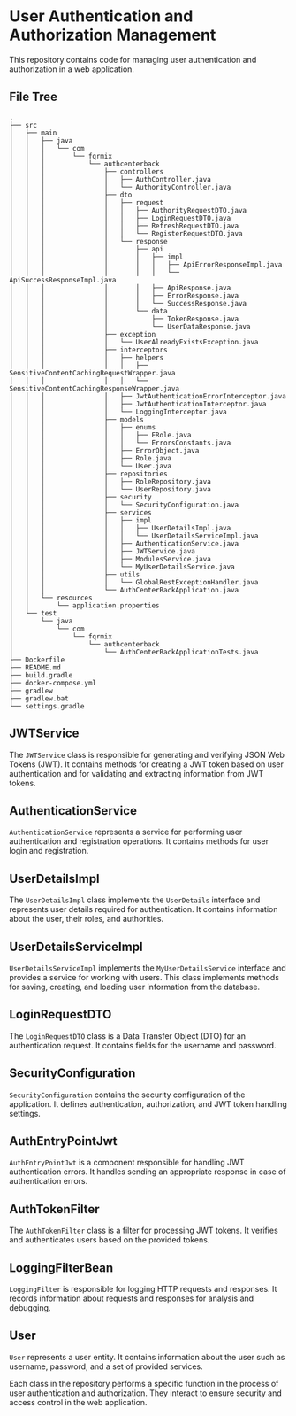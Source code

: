 # User Authentication and Authorization Management

This repository contains code for managing user authentication and authorization in a web application.

## File Tree

```
.
├── src
│   ├── main
│   │   ├── java
│   │   │   └── com
│   │   │       └── fqrmix
│   │   │           └── authcenterback
│   │   │               ├── controllers
│   │   │               │   ├── AuthController.java
│   │   │               │   └── AuthorityController.java
│   │   │               ├── dto
│   │   │               │   ├── request
│   │   │               │   │   ├── AuthorityRequestDTO.java
│   │   │               │   │   ├── LoginRequestDTO.java
│   │   │               │   │   ├── RefreshRequestDTO.java
│   │   │               │   │   └── RegisterRequestDTO.java
│   │   │               │   └── response
│   │   │               │       ├── api
│   │   │               │       │   ├── impl
│   │   │               │       │   │   ├── ApiErrorResponseImpl.java
│   │   │               │       │   │   └── ApiSuccessResponseImpl.java
│   │   │               │       │   ├── ApiResponse.java
│   │   │               │       │   ├── ErrorResponse.java
│   │   │               │       │   └── SuccessResponse.java
│   │   │               │       └── data
│   │   │               │           ├── TokenResponse.java
│   │   │               │           └── UserDataResponse.java
│   │   │               ├── exception
│   │   │               │   └── UserAlreadyExistsException.java
│   │   │               ├── interceptors
│   │   │               │   ├── helpers
│   │   │               │   │   ├── SensitiveContentCachingRequestWrapper.java
│   │   │               │   │   └── SensitiveContentCachingResponseWrapper.java
│   │   │               │   ├── JwtAuthenticationErrorInterceptor.java
│   │   │               │   ├── JwtAuthenticationInterceptor.java
│   │   │               │   └── LoggingInterceptor.java
│   │   │               ├── models
│   │   │               │   ├── enums
│   │   │               │   │   ├── ERole.java
│   │   │               │   │   └── ErrorsConstants.java
│   │   │               │   ├── ErrorObject.java
│   │   │               │   ├── Role.java
│   │   │               │   └── User.java
│   │   │               ├── repositories
│   │   │               │   ├── RoleRepository.java
│   │   │               │   └── UserRepository.java
│   │   │               ├── security
│   │   │               │   └── SecurityConfiguration.java
│   │   │               ├── services
│   │   │               │   ├── impl
│   │   │               │   │   ├── UserDetailsImpl.java
│   │   │               │   │   └── UserDetailsServiceImpl.java
│   │   │               │   ├── AuthenticationService.java
│   │   │               │   ├── JWTService.java
│   │   │               │   ├── ModulesService.java
│   │   │               │   └── MyUserDetailsService.java
│   │   │               ├── utils
│   │   │               │   └── GlobalRestExceptionHandler.java
│   │   │               └── AuthCenterBackApplication.java
│   │   └── resources
│   │       └── application.properties
│   └── test
│       └── java
│           └── com
│               └── fqrmix
│                   └── authcenterback
│                       └── AuthCenterBackApplicationTests.java
├── Dockerfile
├── README.md
├── build.gradle
├── docker-compose.yml
├── gradlew
├── gradlew.bat
└── settings.gradle

```

## JWTService

The `JWTService` class is responsible for generating and verifying JSON Web Tokens (JWT). It contains methods for creating a JWT token based on user authentication and for validating and extracting information from JWT tokens.

## AuthenticationService

`AuthenticationService` represents a service for performing user authentication and registration operations. It contains methods for user login and registration.

## UserDetailsImpl

The `UserDetailsImpl` class implements the `UserDetails` interface and represents user details required for authentication. It contains information about the user, their roles, and authorities.

## UserDetailsServiceImpl

`UserDetailsServiceImpl` implements the `MyUserDetailsService` interface and provides a service for working with users. This class implements methods for saving, creating, and loading user information from the database.

## LoginRequestDTO

The `LoginRequestDTO` class is a Data Transfer Object (DTO) for an authentication request. It contains fields for the username and password.

## SecurityConfiguration

`SecurityConfiguration` contains the security configuration of the application. It defines authentication, authorization, and JWT token handling settings.

## AuthEntryPointJwt

`AuthEntryPointJwt` is a component responsible for handling JWT authentication errors. It handles sending an appropriate response in case of authentication errors.

## AuthTokenFilter

The `AuthTokenFilter` class is a filter for processing JWT tokens. It verifies and authenticates users based on the provided tokens.

## LoggingFilterBean

`LoggingFilter` is responsible for logging HTTP requests and responses. It records information about requests and responses for analysis and debugging.

## User

`User` represents a user entity. It contains information about the user such as username, password, and a set of provided services.

Each class in the repository performs a specific function in the process of user authentication and authorization. They interact to ensure security and access control in the web application.
